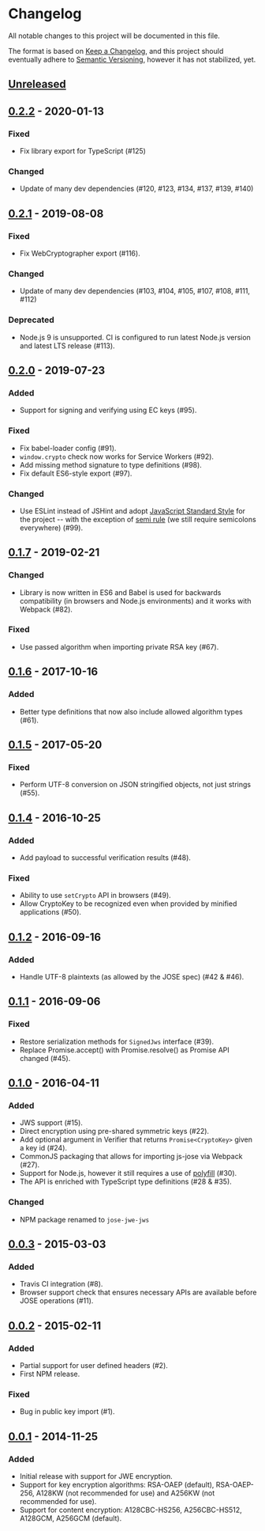 # Changelog
All notable changes to this project will be documented in this file.

The format is based on [Keep a Changelog](https://keepachangelog.com/en/1.0.0/),
and this project should eventually adhere to [Semantic Versioning](https://semver.org/spec/v2.0.0.html),
however it has not stabilized, yet.

## [Unreleased]

## [0.2.2] - 2020-01-13
### Fixed
- Fix library export for TypeScript (#125)

### Changed
- Update of many dev dependencies (#120, #123, #134, #137, #139, #140)

## [0.2.1] - 2019-08-08
### Fixed
- Fix WebCryptographer export (#116).

### Changed
- Update of many dev dependencies (#103, #104, #105, #107, #108, #111, #112)

### Deprecated
- Node.js 9 is unsupported. CI is configured to run latest Node.js version and latest
  LTS release (#113).

## [0.2.0] - 2019-07-23
### Added
- Support for signing and verifying using EC keys (#95).

### Fixed
- Fix babel-loader config (#91).
- `window.crypto` check now works for Service Workers (#92).
- Add missing method signature to type definitions (#98).
- Fix default ES6-style export (#97).

### Changed
- Use ESLint instead of JSHint and adopt [JavaScript Standard Style](https://standardjs.com/)
  for the project -- with the exception of [semi rule](https://eslint.org/docs/rules/semi)
  (we still require semicolons everywhere) (#99).

## [0.1.7] - 2019-02-21
### Changed
- Library is now written in ES6 and Babel is used for backwards compatibility (in browsers
  and Node.js environments) and it works with Webpack (#82).

### Fixed
- Use passed algorithm when importing private RSA key (#67).

## [0.1.6] - 2017-10-16
### Added
- Better type definitions that now also include allowed algorithm types (#61).

## [0.1.5] - 2017-05-20
### Fixed
- Perform UTF-8 conversion on JSON stringified objects, not just strings (#55).


## [0.1.4] - 2016-10-25
### Added
- Add payload to successful verification results (#48).

### Fixed
- Ability to use `setCrypto` API in browsers (#49).
- Allow CryptoKey to be recognized even when provided by minified applications (#50).

## [0.1.2] - 2016-09-16
### Added
- Handle UTF-8 plaintexts (as allowed by the JOSE spec) (#42 & #46).


## [0.1.1] - 2016-09-06
### Fixed
- Restore serialization methods for `SignedJws` interface (#39).
- Replace Promise.accept() with Promise.resolve() as Promise API changed (#45).

## [0.1.0] - 2016-04-11
### Added
- JWS support (#15).
- Direct encryption using pre-shared symmetric keys (#22).
- Add optional argument in Verifier that returns `Promise<CryptoKey>` given
  a key id (#24).
- CommonJS packaging that allows for importing js-jose via Webpack (#27).
- Support for Node.js, however it still requires a use of [polyfill](https://github.com/PeculiarVentures/node-webcrypto-ossl) (#30).
- The API is enriched with TypeScript type definitions (#28 & #35).

### Changed
- NPM package renamed to `jose-jwe-jws`

## [0.0.3] - 2015-03-03
### Added
- Travis CI integration (#8).
- Browser support check that ensures necessary APIs are available before
  JOSE operations (#11).

## [0.0.2] - 2015-02-11
### Added
- Partial support for user defined headers (#2).
- First NPM release.

### Fixed
- Bug in public key import (#1).

## [0.0.1] - 2014-11-25
### Added
- Initial release with support for JWE encryption.
- Support for key encryption algorithms: RSA-OAEP (default), RSA-OAEP-256,
  A128KW (not recommended for use) and A256KW (not recommended for use).
- Support for content encryption: A128CBC-HS256, A256CBC-HS512, A128GCM,
  A256GCM (default).

[Unreleased]: https://github.com/square/js-jose/compare/v0.2.2...HEAD
[0.2.2]: https://github.com/square/js-jose/compare/v0.2.1...v0.2.2
[0.2.1]: https://github.com/square/js-jose/compare/v0.2.0...v0.2.1
[0.2.0]: https://github.com/square/js-jose/compare/v0.1.7...v0.2.0
[0.1.7]: https://github.com/square/js-jose/compare/v0.1.6...v0.1.7
[0.1.6]: https://github.com/square/js-jose/compare/v0.1.5...v0.1.6
[0.1.5]: https://github.com/square/js-jose/compare/v0.1.4...v0.1.5
[0.1.4]: https://github.com/square/js-jose/compare/v0.1.2...v0.1.4
[0.1.2]: https://github.com/square/js-jose/compare/v0.1.1...v0.1.2
[0.1.1]: https://github.com/square/js-jose/compare/v0.1.0...v0.1.1
[0.1.0]: https://github.com/square/js-jose/compare/v0.0.3...v0.1.0
[0.0.3]: https://github.com/square/js-jose/compare/v0.0.2...v0.0.3
[0.0.2]: https://github.com/square/js-jose/compare/v0.0.1...v0.0.2
[0.0.1]: https://github.com/square/js-jose/releases/tag/v0.0.1
